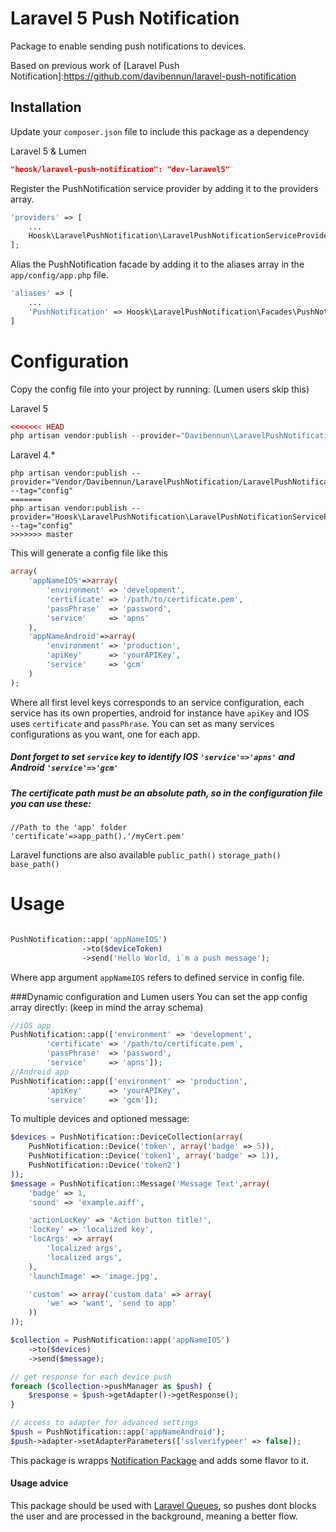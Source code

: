 Laravel 5 Push Notification
=========

Package to enable sending push notifications to devices.

Based on previous work of [Laravel Push Notification]:https://github.com/davibennun/laravel-push-notification

Installation
----

Update your `composer.json` file to include this package as a dependency

Laravel 5 & Lumen

```json
"hoosk/laravel-push-notification": "dev-laravel5"
```

Register the PushNotification service provider by adding it to the providers array.
```php
'providers' => [
	...
	Hoosk\LaravelPushNotification\LaravelPushNotificationServiceProvider::class,
];
```

Alias the PushNotification facade by adding it to the aliases array in the `app/config/app.php` file.
```php
'aliases' => [
	...
	'PushNotification' => Hoosk\LaravelPushNotification\Facades\PushNotification::class,
]
```

# Configuration

Copy the config file into your project by running: (Lumen users skip this)

Laravel 5
```php
<<<<<<< HEAD
php artisan vendor:publish --provider="Davibennun\LaravelPushNotification\LaravelPushNotificationServiceProvider" --tag="config"
```

Laravel 4.*
```
php artisan vendor:publish --provider="Vendor/Davibennun/LaravelPushNotification/LaravelPushNotificationServiceProvider" --tag="config"
=======
php artisan vendor:publish --provider="Hoosk\LaravelPushNotification\LaravelPushNotificationServiceProvider" --tag="config"
>>>>>>> master
```

This will generate a config file like this
```php
array(
    'appNameIOS'=>array(
		'environment' => 'development',
		'certificate' => '/path/to/certificate.pem',
		'passPhrase'  => 'password',
		'service'     => 'apns'
    ),
    'appNameAndroid'=>array(
		'environment' => 'production',
		'apiKey'      => 'yourAPIKey',
		'service'     => 'gcm'
    )
);
```
Where all first level keys corresponds to an service configuration, each service has its own properties, android for instance have `apiKey` and IOS uses `certificate` and `passPhrase`. You can set as many services configurations as you want, one for each app.

##### Dont forget to set `service` key to identify IOS `'service'=>'apns'` and Android `'service'=>'gcm'`

##### The certificate path must be an absolute path, so in the configuration file you can use these:
```
//Path to the 'app' folder
'certificate'=>app_path().'/myCert.pem'
```
Laravel functions are also available `public_path()` `storage_path()` `base_path()`

# Usage
```php

PushNotification::app('appNameIOS')
                ->to($deviceToken)
                ->send('Hello World, i`m a push message');

```
Where app argument `appNameIOS` refers to defined service in config file.

###Dynamic configuration and Lumen users
You can set the app config array directly: (keep in mind the array schema)
```php
//iOS app
PushNotification::app(['environment' => 'development',
		'certificate' => '/path/to/certificate.pem',
		'passPhrase'  => 'password',
		'service'     => 'apns']);
//Android app		
PushNotification::app(['environment' => 'production',
		'apiKey'      => 'yourAPIKey',
		'service'     => 'gcm']);

```


To multiple devices and optioned message:
```php
$devices = PushNotification::DeviceCollection(array(
    PushNotification::Device('token', array('badge' => 5)),
    PushNotification::Device('token1', array('badge' => 1)),
    PushNotification::Device('token2')
));
$message = PushNotification::Message('Message Text',array(
    'badge' => 1,
    'sound' => 'example.aiff',

    'actionLocKey' => 'Action button title!',
    'locKey' => 'localized key',
    'locArgs' => array(
        'localized args',
        'localized args',
    ),
    'launchImage' => 'image.jpg',

    'custom' => array('custom data' => array(
        'we' => 'want', 'send to app'
    ))
));

$collection = PushNotification::app('appNameIOS')
    ->to($devices)
    ->send($message);

// get response for each device push
foreach ($collection->pushManager as $push) {
    $response = $push->getAdapter()->getResponse();
}

// access to adapter for advanced settings
$push = PushNotification::app('appNameAndroid');
$push->adapter->setAdapterParameters(['sslverifypeer' => false]);
```
This package is wrapps [Notification Package] and adds some flavor to it.

#### Usage advice
This package should be used with [Laravel Queues], so pushes dont blocks the user and are processed in the background, meaning a better flow.



[Notification Package]:https://github.com/Ph3nol/NotificationPusher
[Laravel Queues]:http://laravel.com/docs/queues
